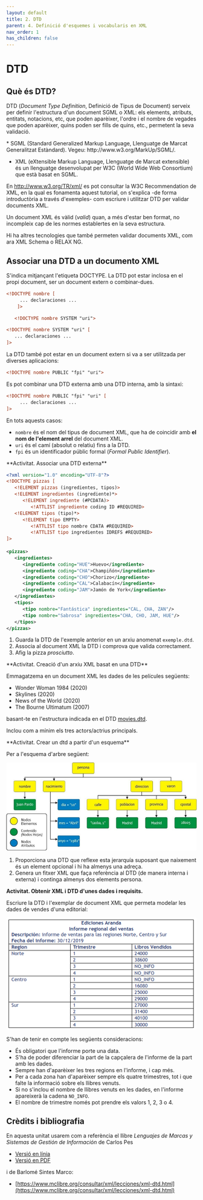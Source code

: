 ```yaml
---
layout: default
title: 2. DTD
parent: 4. Definició d'esquemes i vocabularis en XML
nav_order: 1
has_children: false
---
```



# DTD
## Què és DTD?

DTD (_Document Type Definition_, Definició de Tipus de Document) serveix per 
definir l'estructura d'un document SGML o XML: els elements, atributs, entitats, 
notacions, etc, que poden aparèixer, l'ordre i el nombre de vegades que poden 
aparèixer, quins poden ser fills de quins, etc., permetent la seva validació.

<div markdown="1" class="alert-info alert">
*  SGML (Standard Generalized Markup Language, Llenguatge de Marcat Generalitzat Estàndard). Vegeu: http://www.w3.org/MarkUp/SGML/.

* XML (eXtensible Markup Language, Llenguatge de Marcat extensible) és un llenguatge desenvolupat per W3C (World Wide Web Consortium) que està basat en SGML.

En http://www.w3.org/TR/xml/ es pot consultar la W3C Recommendation de XML, en la qual es fonamenta aquest tutorial, on s'explica -de forma introductòria a través d'exemples- com escriure i utilitzar DTD per validar documents XML.
</div>

Un document XML és vàlid (_valid_) quan, a més d'estar ben format, no incompleix cap de les normes establertes en la seva estructura.

Hi ha altres tecnologies que també permeten validar documents XML, com ara XML Schema o RELAX NG.

## Associar una DTD a un documento XML

S'indica mitjançant l'etiqueta DOCTYPE. La DTD pot estar inclosa en el propi document,
ser un document extern o combinar-dues.

```xml
<!DOCTYPE nombre [
     ... declaraciones ...
    ]>
```

```xml
   <!DOCTYPE nombre SYSTEM "uri">
```

```xml
<!DOCTYPE nombre SYSTEM "uri" [
   ... declaraciones ...
]>
```

La DTD també pot estar en un document extern si va a ser utilitzada per diverses 
aplicacions:

```xml
<!DOCTYPE nombre PUBLIC "fpi" "uri">
```
Es pot combinar una DTD externa amb una DTD interna, amb la sintaxi:

```xml
<!DOCTYPE nombre PUBLIC "fpi" "uri" [
     ... declaraciones ...
]>
```
En tots aquests casos:
- `nombre` és el nom del tipus de document XML, que ha de coincidir amb **el nom de l'element arrel** del document XML.
- `uri` és el camí (absolut o relatiu) fins a la DTD.
- `fpi` és un identificador públic formal (_Formal Public Identifier_).


<div markdown="1" class="alert-activity alert">
**Activitat. Associar una DTD externa**

```xml
<?xml version="1.0" encoding="UTF-8"?>
<!DOCTYPE pizzas [
   <!ELEMENT pizzas (ingredientes, tipos)>
   <!ELEMENT ingredientes (ingrediente)*>
      <!ELEMENT ingrediente (#PCDATA)>
         <!ATTLIST ingrediente coding ID #REQUIRED>
   <!ELEMENT tipos (tipo)*>
      <!ELEMENT tipo EMPTY>
         <!ATTLIST tipo nombre CDATA #REQUIRED>
         <!ATTLIST tipo ingredientes IDREFS #REQUIRED>
]>

<pizzas>
   <ingredientes>
      <ingrediente coding="HUE">Huevo</ingrediente>
      <ingrediente coding="CHA">Champiñón</ingrediente>
      <ingrediente coding="CHO">Chorizo</ingrediente>
      <ingrediente coding="CAL">Calabacín</ingrediente>
      <ingrediente coding="JAM">Jamón de York</ingrediente>
   </ingredientes>
   <tipos>
      <tipo nombre="Fantástica" ingredientes="CAL, CHA, ZAN"/>
      <tipo nombre="Sabrosa" ingredientes="CHA, CHO, JAM, HUE"/>
   </tipos>
</pizzas>
```
1. Guarda la DTD de l'exemple anterior en un arxiu anomenat `exemple.dtd`.
2. Associa al document XML la DTD i comprova que valida correctament.
3. Afig la pizza _prosciutto_. 
</div>



<div markdown="1" class="alert-activity alert">
**Activitat. Creació d'un arxiu XML basat en una DTD**

Emmagatzema en un document XML les dades de les películes següents:

* Wonder Woman 1984 (2020) 
* Skylines (2020) 
* News of the World (2020) 
* The Bourne Ultimatum (2007) 

basant-te en l'estructura indicada en el DTD [movies.dtd](exercises/movies.dtd).

Inclou com a mínim els tres actors/actrius principals.

</div>

<div markdown="1" class="alert-activity alert">
**Activitat. Crear un dtd a partir d'un esquema**

Per a l'esquema d'arbre següent: 

![diagrama](assets/esquema.jpeg)

1. Proporciona una DTD que reflexe esta jerarquía suposant que naixement és 
un element opcional i hi ha almenys una adreça. 
2. Genera un fitxer XML que faça referència al DTD (de manera interna i externa) 
i continga almenys dos elements persona.
</div>


<div markdown="1" class="alert-activity alert">

**Activitat. Obtenir XML i DTD d'unes dades i requisits.**

Escriure la DTD i l'exemplar de document XML que permeta modelar les dades 
de vendes d'una editorial:

![Taula](assets/datos-requisitos.png)
 
S'han de tenir en compte les següents consideracions:

* És obligatori que l'informe porte una data.
* S'ha de poder diferenciar la part de la capçalera de l'informe de la part amb les dades.
* Sempre han d'aparèixer les tres regions en l'informe, i cap més.
* Per a cada zona han d'aparèixer sempre els quatre trimestres, tot i que falte la informació sobre els llibres venuts.
* Si no s'inclou el nombre de llibres venuts en les dades, en l'informe apareixerà la cadena `NO_INFO`.
* El nombre de trimestre només pot prendre els valors 1, 2, 3 o 4.
</div>

## Crèdits i bibliografia 

En aquesta unitat usarem com a referència el llibre _Lenguajes de Marcas y Sistemas de Gestión de Información_ de Carlos Pes

* [Versió en línia](https://www.abrirllave.com/dtd/que-es-dtd.php)
* [Versió en PDF](https://www.abrirllave.com/lmsgi/libro.php)

i de Barlomé Sintes Marco:

* [https://www.mclibre.org/consultar/xml/lecciones/xml-dtd.html](https://www.mclibre.org/consultar/xml/lecciones/xml-dtd.html)
